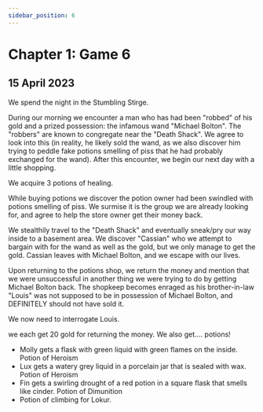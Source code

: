 ```yaml
---
sidebar_position: 6
---
```


# Chapter 1: Game 6

## 15 April 2023

We spend the night in the Stumbling Stirge.

During our morning we encounter a man who has had been "robbed" of his gold and a prized possession:
the infamous wand "Michael Bolton". The "robbers" are known to congregate near the "Death Shack". We
agree to look into this (in reality, he likely sold the wand, as we also discover him trying to peddle fake potions
smelling of piss that he had probably exchanged for the wand). After this encounter, we begin our next day with a little shopping.

We acquire 3 potions of healing.

While buying potions we discover the potion owner had been swindled with potions smelling of piss. We surmise it is
the group we are already looking for, and agree to help the store owner get their money back.

We stealthily travel to the "Death Shack" and eventually sneak/pry our way inside to a basement area. We discover
"Cassian" who we attempt to bargain with for the wand as well as the gold, but we only manage to get the gold.
Cassian leaves with Michael Bolton, and we escape with our lives.

Upon returning to the potions shop, we return the money and mention that we were unsuccessful in another thing we
were trying to do by getting Michael Bolton back. The shopkeep becomes enraged as his brother-in-law "Louis" was not
supposed to be in possession of Michael Bolton, and DEFINITELY should not have sold it.

We now need to interrogate Louis.

we each get 20 gold for returning the money. We also get....
potions!

- Molly gets a flask with green liquid with green flames on the inside. Potion of Heroism
- Lux gets a watery grey liquid in a porcelain jar that is sealed with wax. Potion of Heroism
- Fin gets a swirling drought of a red potion in a square flask that smells like cinder. Potion of Dimunition
- Potion of climbing for Lokur.
